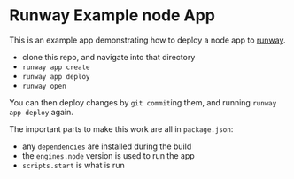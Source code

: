 

# Runway Example node App

This is an example app demonstrating how to deploy a node app
to [runway](https://www.runway.horse/).

* clone this repo, and navigate into that directory
* `runway app create`
* `runway app deploy`
* `runway open`

You can then deploy changes by `git commit`ing them, and running `runway app
deploy` again.

The important parts to make this work are all in `package.json`:

* any `dependencies` are installed during the build
* the `engines.node` version is used to run the app
* `scripts.start` is what is run

